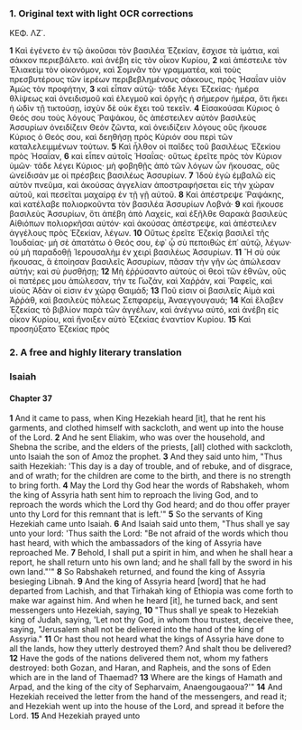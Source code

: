 ### 1. Original text with light OCR corrections

ΚΕΦ. ΛΖ΄.

**1** Καὶ ἐγένετο ἐν τῷ ἀκοῦσαι τὸν βασιλέα Ἑζεκίαν, ἔσχισε τὰ ἱμάτια, καὶ σάκκον περιεβάλετο. καὶ ἀνέβη εἰς τὸν οἶκον Κυρίου,
**2** καὶ ἀπέστειλε τὸν Ἐλιακεὶμ τὸν οἰκονόμον, καὶ Σομνᾶν τὸν γραμματέα, καὶ τοὺς πρεσβυτέρους τῶν ἱερέων περιβεβλημένους σάκκους, πρὸς Ἡσαΐαν υἱὸν Ἀμὼς τὸν προφήτην,
**3** καὶ εἶπαν αὐτῷ· τάδε λέγει Ἑζεκίας· ἡμέρα θλίψεως καὶ ὀνειδισμοῦ καὶ ἐλεγμοῦ καὶ ὀργῆς ἡ σήμερον ἡμέρα, ὅτι ἥκει ἡ ὠδὶν τῇ τικτούσῃ, ἰσχὺν δὲ οὐκ ἔχει τοῦ τεκεῖν.
**4** Εἰσακούσαι Κύριος ὁ Θεός σου τοὺς λόγους Ῥαψάκου, ὃς ἀπέστειλεν αὐτὸν βασιλεὺς Ἀσσυρίων ὀνειδίζειν Θεὸν ζῶντα, καὶ ὀνειδίζειν λόγους οὓς ἤκουσε Κύριος ὁ Θεός σου, καὶ δεηθήσῃ πρὸς Κύριόν σου περὶ τῶν καταλελειμμένων τούτων.
**5** Καὶ ἦλθον οἱ παῖδες τοῦ βασιλέως Ἑζεκίου πρὸς Ἡσαΐαν,
**6** καὶ εἶπεν αὐτοῖς Ἡσαΐας· οὕτως ἐρεῖτε πρὸς τὸν Κύριον ὑμῶν· τάδε λέγει Κύριος· μὴ φοβηθῇς ἀπὸ τῶν λόγων ὧν ἤκουσας, οὓς ὠνείδισάν με οἱ πρέσβεις βασιλέως Ἀσσυρίων.
**7** Ἰδοὺ ἐγὼ ἐμβαλῶ εἰς αὐτὸν πνεῦμα, καὶ ἀκούσας ἀγγελίαν ἀποστραφήσεται εἰς τὴν χώραν αὐτοῦ, καὶ πεσεῖται μαχαίρᾳ ἐν τῇ γῇ αὐτοῦ.
**8** Καὶ ἀπέστρεψε Ῥαψάκης, καὶ κατέλαβε πολιορκοῦντα τὸν βασιλέα Ἀσσυρίων Λοβνά·
**9** καὶ ἤκουσε βασιλεὺς Ἀσσυρίων, ὅτι ἀπέβη ἀπὸ Λαχείς, καὶ ἐξῆλθε Θαρακὰ βασιλεὺς Αἰθιόπων πολιορκῆσαι αὐτόν· καὶ ἀκούσας ἀπέστρεψε, καὶ ἀπέστειλεν ἀγγέλους πρὸς Ἑζεκίαν, λέγων.
**10** Οὕτως ἐρεῖτε Ἑζεκίᾳ βασιλεῖ τῆς Ἰουδαίας· μὴ σὲ ἀπατάτω ὁ Θεός σου, ἐφ᾿ ᾧ σὺ πεποιθὼς ἐπ᾿ αὐτῷ, λέγων· οὐ μὴ παραδοθῇ Ἱερουσαλὴμ ἐν χειρὶ βασιλέως Ἀσσυρίων.
**11** Ἢ σὺ οὐκ ἤκουσας, ἃ ἐποίησαν βασιλεῖς Ἀσσυρίων, πᾶσαν τὴν γῆν ὡς ἀπώλεσαν αὐτήν; καὶ σὺ ῥυσθήσῃ;
**12** Μὴ ἐῤῥύσαντο αὐτοὺς οἱ θεοὶ τῶν ἐθνῶν, οὓς οἱ πατέρες μου ἀπώλεσαν, τήν τε Γωζάν, καὶ Χαῤῥάν, καὶ Ῥαφεῖς, καὶ υἱοὺς Ἀδὰν οἱ εἰσιν ἐν χώρᾳ Θαιμάδ;
**13** Ποῦ εἰσιν οἱ βασιλεῖς Αἰμὰ καὶ Ἀῤῥάθ, καὶ βασιλεὺς πόλεως Σεπφαρείμ, Ἀναεγγουγαυά;
**14** Καὶ ἔλαβεν Ἑζεκίας τὸ βιβλίον παρὰ τῶν ἀγγέλων, καὶ ἀνέγνω αὐτό, καὶ ἀνέβη εἰς οἶκον Κυρίου, καὶ ἤνοιξεν αὐτὸ Ἑζεκίας ἐναντίον Κυρίου.
**15** Καὶ προσηύξατο Ἑζεκίας πρὸς

### 2. A free and highly literary translation

### Isaiah
#### Chapter 37

**1** And it came to pass, when King Hezekiah heard [it], that he rent his garments, and clothed himself with sackcloth, and went up into the house of the Lord.
**2** And he sent Eliakim, who was over the household, and Shebna the scribe, and the elders of the priests, [all] clothed with sackcloth, unto Isaiah the son of Amoz the prophet.
**3** And they said unto him, "Thus saith Hezekiah: 'This day is a day of trouble, and of rebuke, and of disgrace, and of wrath; for the children are come to the birth, and there is no strength to bring forth.
**4** May the Lord thy God hear the words of Rabshakeh, whom the king of Assyria hath sent him to reproach the living God, and to reproach the words which the Lord thy God heard; and do thou offer prayer unto thy Lord for this remnant that is left.'"
**5** So the servants of King Hezekiah came unto Isaiah.
**6** And Isaiah said unto them, "Thus shall ye say unto your lord: 'Thus saith the Lord: "Be not afraid of the words which thou hast heard, with which the ambassadors of the king of Assyria have reproached Me.
**7** Behold, I shall put a spirit in him, and when he shall hear a report, he shall return unto his own land; and he shall fall by the sword in his own land."'"
**8** So Rabshakeh returned, and found the king of Assyria besieging Libnah.
**9** And the king of Assyria heard [word] that he had departed from Lachish, and that Tirhakah king of Ethiopia was come forth to make war against him. And when he heard [it], he turned back, and sent messengers unto Hezekiah, saying,
**10** "Thus shall ye speak to Hezekiah king of Judah, saying, 'Let not thy God, in whom thou trustest, deceive thee, saying, "Jerusalem shall not be delivered into the hand of the king of Assyria."
**11** Or hast thou not heard what the kings of Assyria have done to all the lands, how they utterly destroyed them? And shalt thou be delivered?
**12** Have the gods of the nations delivered them not, whom my fathers destroyed: both Gozan, and Haran, and Rapheis, and the sons of Eden which are in the land of Thaemad?
**13** Where are the kings of Hamath and Arpad, and the king of the city of Sepharvaim, Anaengougaoua?'"
**14** And Hezekiah received the letter from the hand of the messengers, and read it; and Hezekiah went up into the house of the Lord, and spread it before the Lord.
**15** And Hezekiah prayed unto
